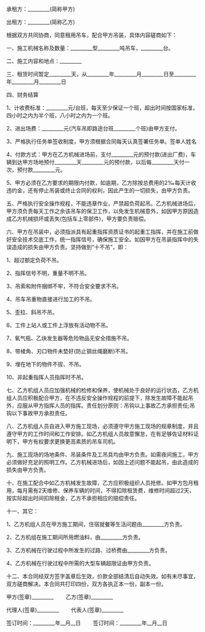 
 


承租方：_________(简称甲方)


出租方：_________(简称乙方)


根据双方共同协商，同意租用吊车，配合甲方吊装，具体内容磋商如下：


一、施工机械名称及数量：_________型_________吨吊车，_________台。


二、施工内容和地点：_________


三、租赁时间暂定_________天，从_________年_________月_________日至_________年_________月_________日


四、财务结算


1、计收费标准：_________元/台班，每天至少保证一个班，超出时间按国家标准，四小时之内为半个班，八小时之内为一个班。


2、进出场费：_________元(汽车吊即路途台班_________个班)由甲方支付。


3、严格执行任务单签收制度，甲方须根据合同每天认真签署任务单。签单人姓名


4、付款方式：甲方在乙方机械进场前，支付_________元的预付款(进出厂费)，车辆到达甲方场地预付_________天_________元的预付款，以后每_________天付一次，预付款_________元。


5、甲方必须在乙方要求的期限内付款，如逾期，乙方除按总费用的2‰每天计收违约金，还有停止吊装或终止合同的权利，因此产生的一切损失，由甲方负责。


五、严格执行安全操作规程，不能违章作业，严禁超负荷起吊。乙方机械进场后，甲方须负责每天工作之余该吊车的保卫工作，以免发生机械意外，如因甲方原因造成乙方机械损坏或丢失(包括车上零部件)，甲方要负责赔偿。


六、甲方在吊装中，必须指派具有起重指挥资质证书的起重工指挥，并在施工前做好安全技术交底工作，统一指挥信号，确保施工安全。如因甲方在吊装指挥中的失误造成的损失由甲方负责。坚持做到“十不吊”，即：


1、超过额定负荷不吊。


2、指挥信号不明，重量不明不吊。


3、吊索和附件捆绑不牢，不符合安全要求不吊。


4、吊车吊重物直接进行加工的不吊。


5、歪拉、斜吊不吊。


6、工件上站人或工件上浮放有活动物不吊。


7、氧气瓶、乙炔发生器等危险物品无安全措施不吊。


8、带棱角、刃口物件未垫好(防止钢丝绳磨断)不吊。


9、埋在地下的物件不拔、不吊。


10、非起重指挥人员指挥时不吊。


七、乙方机组人员应加强机械的检修和保养，使机械处于良好的运行状态，乙方机组人员应积极配合甲方，在不违反安全操作规程的前提下，除发生故障不能起吊外，应服从甲方指挥人员的指挥。责任划分原则：吊钩以上事故乙方承担责任;吊钩以下事故甲方承担责任。


八、乙方机组人员自进入甲方施工现场，必须遵守甲方施工现场的规章制度，并且遵守甲方的工作时间和工作安排。如乙方机组人员故意懈怠，在有足够佐证材料证明下，甲方有权要求更换更高素质的吊车司机。


九、施工现场的场地条件、吊装条件及工吊具均由甲方负责。如需夜间施工，甲方必须做好充足的照明工作。乙方机械进场后，如因上述问题不能起吊，由此造成的损失由甲方负责。


十、在施工配合中如乙方机械发生故障，乙方应积极组织人员抢修。如甲方包月租用，每月需有2天维修、保养车辆的时间，不得扣除租赁费，维修时间超过2天，按实际超出时间扣除租金，乙方不承担相应的赔偿责任。


十一、其它：


1、乙方机组人员在甲方施工期间，住宿就餐等生活问题由_________方负责。


2、乙方机组在施工期间所用燃油料，由_________方负责。


3、乙方机械在行驶过程中所发生的过路、过桥费由_________方负责。


4、乙方机械在行驶过程中所需的大型车辆超限证由甲方负责。


十二、本合同经双方签字盖章后生效，价款全部结清后自动失效。如有未尽事宜，双方磋商解决。本合同共打印四份，双方各执正本一份，副本一份。


甲方(签章)_________ 　　乙方(签章)_________


代理人(签章)_________ 　　代表人(签章)_________


签订时间：_________年__月__日 　　签订时间：_________年__月__日
 


 

 
 
 
 
 
  


  
 

  


  


  
 
 
 
 

